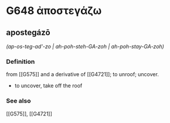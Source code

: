 # G648 ἀποστεγάζω

## apostegázō

_(ap-os-teg-ad'-zo | ah-poh-steh-GA-zoh | ah-poh-stay-GA-zoh)_

### Definition

from [[G575]] and a derivative of [[G4721]]; to unroof; uncover.

- to uncover, take off the roof

### See also

[[G575]], [[G4721]]

